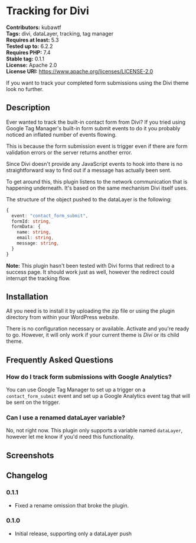 # Tracking for Divi

**Contributors:** kubawtf  
**Tags:** divi, dataLayer, tracking, tag manager  
**Requires at least:** 5.3  
**Tested up to:** 6.2.2  
**Requires PHP:** 7.4  
**Stable tag:** 0.1.1  
**License:** Apache 2.0  
**License URI:** <https://www.apache.org/licenses/LICENSE-2.0>

If you want to track your completed form submissions using the Divi theme look no further.

## Description

Ever wanted to track the built-in contact form from Divi? If you tried using Google Tag Manager's built-in form submit events to do it you probably noticed an inflated number of events flowing.

This is because the form submission event is trigger even if there are form validation errors or the server returns another error.

Since Divi doesn't provide any JavaScript events to hook into there is no straightforward way to find out if a message has actually been sent.

To get around this, this plugin listens to the network communication that is happening underneath. It's based on the same mechanism Divi itself uses.

The structure of the object pushed to the dataLayer is the following:

```typescript
{
  event: "contact_form_submit",
  formId: string,
  formData: {
    name: string,
    email: string,
    message: string,
  }
}
```

**Note:** This plugin hasn't been tested with Divi forms that redirect to a success page. It should work just as well, however the redirect could interrupt the tracking flow.

## Installation

All you need is to install it by uploading the zip file or using the plugin directory from within your WordPress website.

There is no configuration necessary or available. Activate and you're ready to go. However, it will only work if your current theme is *Divi* or its child theme.

## Frequently Asked Questions

### How do I track form submissions with Google Analytics?

You can use Google Tag Manager to set up a trigger on a `contact_form_submit` event and set up a Google Analytics event tag that will be sent on the trigger.

### Can I use a renamed dataLayer variable?

No, not right now. This plugin only supports a variable named `dataLayer`, however let me know if you'd need this functionality.

## Screenshots

## Changelog

### 0.1.1

- Fixed a rename omission that broke the plugin.

### 0.1.0

- Initial release, supporting only a dataLayer push
